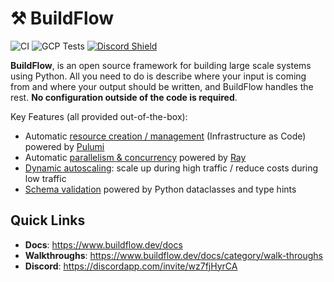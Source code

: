 # ⚒️ BuildFlow

![CI](https://github.com/launchflow/buildflow/actions/workflows/python_ci.yaml/badge.svg)
![GCP Tests](https://github.com/launchflow/buildflow/actions/workflows/gcp_integration.yaml/badge.svg)
[![Discord Shield](https://discordapp.com/api/guilds/1082821064180117575/widget.png?style=shield)](https://discordapp.com/invite/wz7fjHyrCA)

**BuildFlow**, is an open source framework for building large scale systems using Python. All you need to do is describe where your input is coming from and where your output should be written, and BuildFlow handles the rest. **No configuration outside of the code is required**.

Key Features (all provided out-of-the-box):

- Automatic [resource creation / management](https://www.buildflow.dev/docs/features/resource-creation) (Infrastructure as Code) powered by [Pulumi](https://github.com/pulumi/pulumi)
- Automatic [parallelism & concurrency](https://www.buildflow.dev/docs/features/parallelism) powered by [Ray](https://github.com/ray-project/ray)
- [Dynamic autoscaling](https://www.buildflow.dev/docs/features/autoscaling): scale up during high traffic / reduce costs during low traffic
- [Schema validation](https://www.buildflow.dev/docs/features/schema-validation) powered by Python dataclasses and type hints


## Quick Links

- **Docs**: https://www.buildflow.dev/docs
- **Walkthroughs**: https://www.buildflow.dev/docs/category/walk-throughs
- **Discord**: https://discordapp.com/invite/wz7fjHyrCA
